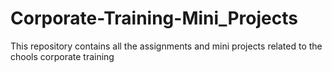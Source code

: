 # Corporate-Training-Mini_Projects
This repository contains all the assignments and mini projects related to the chools corporate training 

